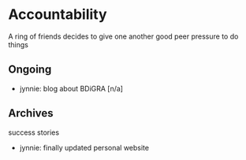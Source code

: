 # Accountability

A ring of friends decides to give one another good peer pressure to do things

## Ongoing

* jynnie: blog about BDiGRA [n/a]

## Archives

success stories

* jynnie: finally updated personal website
